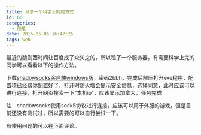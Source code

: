 ```yaml
---
title: 分享一个科学上网的方式
id: 60
categories:
  - 随笔
date: 2016-05-06 16:47:25
tags: web
---
```


最近的魏则西时间让百度成了众矢之的，所以租了一个服务器，有需要科学上完的同学可以看看以下的操作方法。

下载[shadowsocks客户端windows版](http://pan.baidu.com/s/1c26ZhcO)，密码2bbh，完成后解压打开exe程序，配置项已经帮你配置好了，打开时防火墙会提示安全信息，选择同意，此时应该可以进行连接，打开网页搜索一下“本机ip”，应该显示加拿大，任务完成

注：shadowsocks使用sock5协议进行连接，应该可以用于外服的游戏，但是目前还没有测试过，所以需要的可以自行尝试一下。

有使用问题的可以在下面评论。